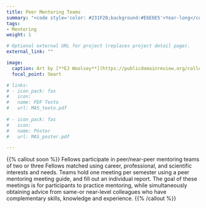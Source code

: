 ```yaml
---
title: Peer Mentoring Teams
summary: "<code style='color: #231F20;background:#E6E6E5'>Year-long</code> <br> Fellows mentor each other to develop connections and apply their expertise."
tags:
- Mentoring
weight: 1

# Optional external URL for project (replaces project detail page).
external_link: ""

image:
  caption: Art by [**EJ Woolsey**](https://publicdomainreview.org/collection/fancy-turning)
  focal_point: Smart

# links:
# - icon_pack: fas
#   icon:
#   name: PDF Texto
#   url: MAS_texto.pdf
  
# - icon_pack: fas
#   icon:
#   name: Póster
#   url: MAS_poster.pdf

---
```


{{% callout soon %}}
Fellows participate in peer/near-peer mentoring teams of two or three Fellows matched using career, professional, and scientific interests and needs. Teams hold one meeting per semester using a peer mentoring meeting guide, and fill out an individual report. The goal of these meetings is for participants to practice mentoring, while simultaneously obtaining advice from same-or near-level colleagues who have complementary skills, knowledge and experience.
{{% /callout %}}

